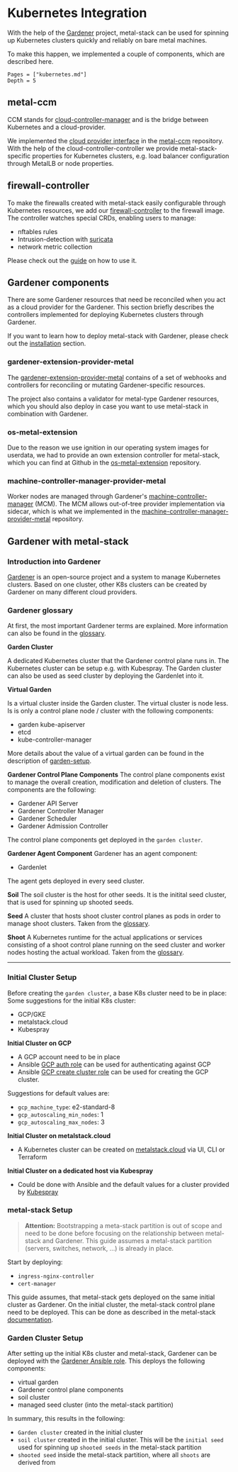 # Kubernetes Integration

With the help of the [Gardener](https://gardener.cloud/) project, metal-stack can be used for spinning up Kubernetes clusters quickly and reliably on bare metal machines.

To make this happen, we implemented a couple of components, which are described here.

```@contents
Pages = ["kubernetes.md"]
Depth = 5
```

## metal-ccm

CCM stands for [cloud-controller-manager](https://kubernetes.io/docs/concepts/architecture/cloud-controller/) and is the bridge between Kubernetes and a cloud-provider.

We implemented the [cloud provider interface](https://github.com/kubernetes/cloud-provider/blob/master/cloud.go) in the [metal-ccm](https://github.com/metal-stack/metal-ccm) repository. With the help of the cloud-controller-controller we provide metal-stack-specific properties for Kubernetes clusters, e.g. load balancer configuration through MetalLB or node properties.

## firewall-controller

To make the firewalls created with metal-stack easily configurable through Kubernetes resources, we add our [firewall-controller](https://github.com/metal-stack/firewall-controller) to the firewall image. The controller watches special CRDs, enabling users to manage:

- nftables rules
- Intrusion-detection with [suricata](https://suricata.io/)
- network metric collection

Please check out the [guide](../external/firewall-controller/README.md) on how to use it.

## Gardener components

There are some Gardener resources that need be reconciled when you act as a cloud provider for the Gardener. This section briefly describes the controllers implemented for deploying Kubernetes clusters through Gardener.

If you want to learn how to deploy metal-stack with Gardener, please check out the [installation](../installation/deployment.md#Gardener-with-metal-stack-1) section.

### gardener-extension-provider-metal

The [gardener-extension-provider-metal](https://github.com/metal-stack/gardener-extension-provider-metal) contains of a set of webhooks and controllers for reconciling or mutating Gardener-specific resources.

The project also contains a validator for metal-type Gardener resources, which you should also deploy in case you want to use metal-stack in combination with Gardener.

### os-metal-extension

Due to the reason we use ignition in our operating system images for userdata, we had to provide an own extension controller for metal-stack, which you can find at Github in the [os-metal-extension](https://github.com/metal-stack/os-metal-extension) repository.

### machine-controller-manager-provider-metal

Worker nodes are managed through Gardener's [machine-controller-manager](https://github.com/gardener/machine-controller-manager) (MCM). The MCM allows out-of-tree provider implementation via sidecar, which is what we implemented in the [machine-controller-manager-provider-metal](https://github.com/metal-stack/machine-controller-manager-provider-metal) repository.


## Gardener with metal-stack

### Introduction into Gardener

[Gardener](https://gardener.cloud/) is an open-source project and a system to manage Kubernetes clusters. Based on one cluster, other K8s clusters can be created by Gardener on many different cloud providers.

### Gardener glossary

At first, the most important Gardener terms are explained. More information can also be found in the [glossary](https://github.com/gardener/documentation/blob/master/website/documentation/glossary/_index.md).

**Garden Cluster**

A dedicated Kubernetes cluster that the Gardener control plane runs in. The Kubernetes cluster can be setup e.g. with Kubespray.
The Garden cluster can also be used as seed cluster by deploying the Gardenlet into it.

**Virtual Garden**

Is a virtual cluster inside the Garden cluster. The virtual cluster is node less. Is is only a control plane node / cluster with the following components:

- garden kube-apiserver
- etcd
- kube-controller-manager

More details about the value of a virtual garden can be found in the description of [garden-setup](https://github.com/gardener/garden-setup/?tab=readme-ov-file#concept-the-virtual-cluster).

**Gardener Control Plane Components**
The control plane components exist to manage the overall creation, modification and deletion of clusters. The components are the following:

- Gardener API Server
- Gardener Controller Manager
- Gardener Scheduler
- Gardener Admission Controller

The control plane components get deployed in the `garden cluster`.

**Gardener Agent Component**
Gardener has an agent component:

- Gardenlet

The agent gets deployed in every seed cluster.

**Soil**
The soil cluster is the host for other seeds. It is the initital seed cluster, that is used for spinning up shooted seeds.

**Seed**
A cluster that hosts shoot cluster control planes as pods in order to manage shoot clusters. Taken from the [glossary](https://github.com/gardener/documentation/blob/master/website/documentation/glossary/_index.md).

**Shoot**
A Kubernetes runtime for the actual applications or services consisting of a shoot control plane running on the seed cluster and worker nodes hosting the actual workload. Taken from the [glossary](https://github.com/gardener/documentation/blob/master/website/documentation/glossary/_index.md).

---

### Initial Cluster Setup

Before creating the `garden cluster`, a base K8s cluster need to be in place:
Some suggestions for the initial K8s cluster:

- GCP/GKE
- metalstack.cloud
- Kubespray

**Initial Cluster on GCP**

- A GCP account need to be in place
- Ansible [GCP auth role](https://github.com/metal-stack/ansible-common/tree/master/roles/gcp-auth) can be used for authenticating against GCP
- Ansible [GCP create cluster role](https://github.com/metal-stack/ansible-common/tree/master/roles/gcp-create) can be used for creating the GCP cluster. 

Suggestions for default values are:
  - `gcp_machine_type`: e2-standard-8
  - `gcp_autoscaling_min_nodes`: 1
  - `gcp_autoscaling_max_nodes`: 3

**Initial Cluster on metalstack.cloud**

- A Kubernetes cluster can be created on [metalstack.cloud](https://metalstack.cloud/de/documentation/UserManual#creating-a-cluster) via UI, CLI or Terraform

**Initial Cluster on a dedicated host via Kubespray**

- Could be done with Ansible and the default values for a cluster provided by [Kubespray](https://github.com/kubernetes-sigs/kubespray/blob/master/playbooks/cluster.yml)

### metal-stack Setup

> **Attention:** Bootstrapping a meta-stack partition is out of scope and need to be done before focusing on the relationship between metal-stack and Gardener. This guide assumes a metal-stack partition (servers, switches, network, ...) is already in place.

Start by deploying:

- `ingress-nginx-controller`
- `cert-manager`

This guide assumes, that metal-stack gets deployed on the same initial cluster as Gardener. On the initial cluster, the metal-stack control plane need to be deployed. This can be done as described in the metal-stack [documentation](https://docs.metal-stack.io/stable/installation/deployment/#Metal-Control-Plane-Deployment).

### Garden Cluster Setup

After setting up the initial K8s cluster and metal-stack, Gardener can be deployed with the [Gardener Ansible role](https://github.com/metal-stack/metal-roles/tree/master/control-plane/roles/gardener).
This deploys the following components:

  - virtual garden
  - Gardener control plane components
  - soil cluster
  - managed seed cluster (into the metal-stack partition)

In summary, this results in the following:

 - `Garden cluster` created in the initial cluster
 - `soil cluster` created in the initial cluster. This will be the `initial seed` used for spinning up `shooted seeds` in the metal-stack partition
 - `shooted seed` inside the metal-stack partition, where all `shoots` are derived from
